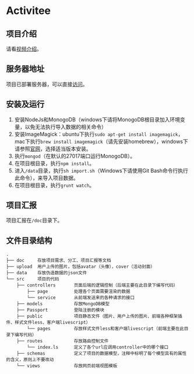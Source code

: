 # Activitee

## 项目介绍
请看[视频介绍](http://v.youku.com/v_show/id_XMTI2NzkyMDk4MA==.html)。

## 服务器地址
项目已部署服务器，可以直接[访问](http://120.24.211.137:5000/)。

## 安装及运行
1. 安装NodeJs和MonogoDB（windows下请将MonogoDB根目录加入环境变量，以免无法执行导入数据的相关命令）
2. 安装ImageMagick：ubuntu下执行`sudo apt-get install imagemagick`，mac下执行`brew install imagemagick`（请先安装homebrew），windows下请参照[官网](http://www.imagemagick.org/script/binary-releases.php#windows)，选择适当版本安装。
3. 执行`mongod`（在默认的27017端口运行MonogoDB）。
4. 在项目根目录，执行`npm install`。
5. 进入`/data`目录，执行`sh import.sh`（Windows下请使用Git Bash命令行执行此命令），来导入项目数据。
6. 在项目根目录，执行`grunt watch`。

## 项目汇报
项目汇报在`/doc`目录下。

## 文件目录结构
```
.
├── doc     存放项目需求、分工、项目汇报等文档
├── upload  用户上传的图片，包括avatar（头像），cover（活动封面）
├── data    存放伪造数据的json文件
└── src     项目的代码
    ├── controllers       页面后端的逻辑控制（后端主要在此目录下编写代码）
        ├── page          处理各个页面需要渲染的数据
        └── service       从前端发送来的各种请求的接口
    ├── models            存放MongoDB模型
    ├── Passport          登陆注册的模块
    ├── public            项目静态文件（图片、用户上传的图片、前端各种框架插件、样式文件less、客户端livescript）
        └── pages         存放样式文件less和客户端livescript（前端主要在此目录下编写代码）
    ├── routes            存放路由控制文件
        └── index.ls      定义了各个url应调用controller中的哪个接口
    ├── schemas           定义了项目的数据模型，注释中标明了每个模型具有的属性的含义，原则上不要改动
    └── views             存放网页前端视图模板
    
```
